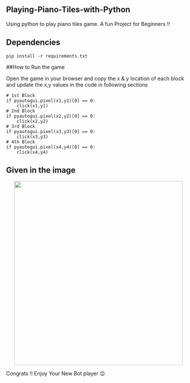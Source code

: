 ## Playing-Piano-Tiles-with-Python

Using python to play piano tiles game. A fun Project for Beginners !!

## Dependencies

```
pip install -r requirements.txt
```

##How to Run the game

Open the game in your browser and copy the x & y location of each block and update the x,y values in the code in following sections


```
# 1st Block
if pyautogui.pixel(x1,y1)[0] == 0:
    click(x1,y1) 
# 2nd Block
if pyautogui.pixel(x2,y2)[0] == 0:
    click(x2,y2)
# 3rd Block
if pyautogui.pixel(x3,y3)[0] == 0:
    click(x3,y3)
# 4th Block
if pyautogui.pixel(x4,y4)[0] == 0:
    click(x4,y4)
```

## Given in the image 

<p align="center">
  <img width="460" height="500" src="https://user-images.githubusercontent.com/50593062/117713072-9b411a80-b1ee-11eb-8ce8-452a5dfd44e8.jpg">
</p>

Congrats !! Enjoy Your New Bot player 😉
